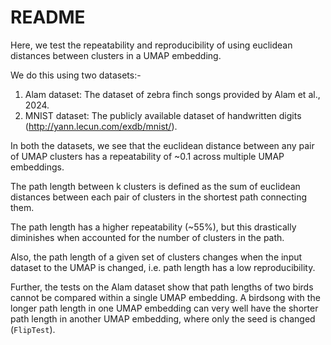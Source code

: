 # README



Here, we test the repeatability and reproducibility of using euclidean distances between clusters in a UMAP embedding.

We do this using two datasets:-
1. Alam dataset: The dataset of zebra finch songs provided by Alam et al., 2024.
2. MNIST dataset: The publicly available dataset of handwritten digits (http://yann.lecun.com/exdb/mnist/).


In both the datasets, we see that the euclidean distance between any pair of UMAP clusters has a repeatability of ~0.1 across multiple UMAP embeddings.

The path length between k clusters is defined as the sum of euclidean distances between each pair of clusters in the shortest path connecting them.

The path length has a higher repeatability (~55%), but this drastically diminishes when accounted for the number of clusters in the path.

Also, the path length of a given set of clusters changes when the input dataset to the UMAP is changed, i.e. path length has a low reproducibility.

Further, the tests on the Alam dataset show that path lengths of two birds cannot be compared within a single UMAP embedding. A birdsong with the longer path length in one UMAP embedding can very well have the shorter path length in another UMAP embedding, where only the seed is changed (`FlipTest`).

